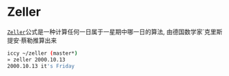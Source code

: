 # Zeller
[`Zeller`](https://zh.wikipedia.org/wiki/%E8%94%A1%E5%8B%92%E5%85%AC%E5%BC%8F)公式是一种计算任何一日属于一星期中哪一日的算法, 由德国数学家`克里斯提安·蔡勒推算出来

```sh
iccy ~/zeller (master*)
» zeller 2000.10.13
2000.10.13 it's Friday
```
